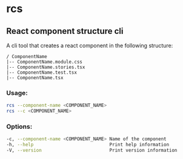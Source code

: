 # rcs

## React component structure cli

A cli tool that creates a react component in the following structure:

```
/ ComponentName
|-- ComponentName.module.css
|-- ComponentName.stories.tsx
|-- ComponentName.test.tsx
|-- ComponentName.tsx
```

### Usage:

```sh
rcs --component-name <COMPONENT_NAME>
rcs --c <COMPONENT_NAME>
```

### Options:

```sh
-c, --component-name <COMPONENT_NAME> Name of the component
-h, --help                            Print help information
-V, --version                         Print version information
```
